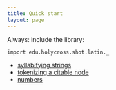 ```yaml
---
title: Quick start
layout: page
---
```


Always:  include the library:

```tut:silent
import edu.holycross.shot.latin._
```


-   [syllabifying strings](syllables)
-   [tokenizing a citable node](tokenizing)
-   [numbers](numbers)
